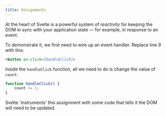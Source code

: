```yaml
---
title: Assignments
---
```


At the heart of Svelte is a powerful system of *reactivity* for keeping the DOM in sync with your application state — for example, in response to an event.

To demonstrate it, we first need to wire up an event handler. Replace line 9 with this:

```html
<button on:click={handleClick}>
```

Inside the `handleClick` function, all we need to do is change the value of `count`:

```js
function handleClick() {
	count += 1;
}
```

Svelte 'instruments' this assignment with some code that tells it the DOM will need to be updated.